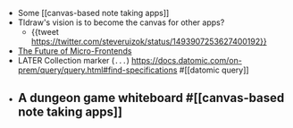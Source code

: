 - Some [[canvas-based note taking apps]]
- Tldraw's vision is to become the canvas for other apps?
	- {{tweet https://twitter.com/steveruizok/status/1493907253627400192}}
- [The Future of Micro-Frontends](https://betterprogramming.pub/the-future-of-micro-frontends-2f527f97d506)
- LATER Collection marker (`...`) https://docs.datomic.com/on-prem/query/query.html#find-specifications #[[datomic query]]
- A dungeon game whiteboard #[[canvas-based note taking apps]]
	-